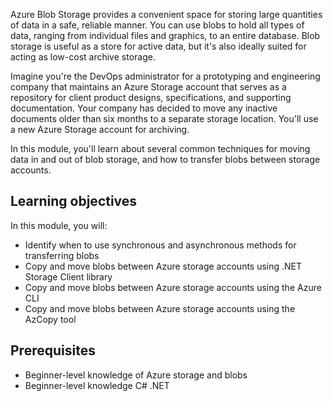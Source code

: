 Azure Blob Storage provides a convenient space for storing large quantities of data in a safe, reliable manner. You can use blobs to hold all types of data, ranging from individual files and graphics, to an entire database. Blob storage is useful as a store for active data, but it's also ideally suited for acting as low-cost archive storage.

Imagine you're the DevOps administrator for a prototyping and engineering company that maintains an Azure Storage account that serves as a repository for client product designs, specifications, and supporting documentation. Your company has decided to move any inactive documents older than six months to a separate storage location. You'll use a new Azure Storage account for archiving.

In this module, you'll learn about several common techniques for moving data in and out of blob storage, and how to transfer blobs between storage accounts.

## Learning objectives

In this module, you will:

- Identify when to use synchronous and asynchronous methods for transferring blobs
- Copy and move blobs between Azure storage accounts using .NET Storage Client library
- Copy and move blobs between Azure storage accounts using the Azure CLI
- Copy and move blobs between Azure storage accounts using the AzCopy tool

## Prerequisites

- Beginner-level knowledge of Azure storage and blobs
- Beginner-level knowledge C# .NET